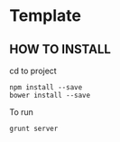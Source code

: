 # Template

## HOW TO INSTALL

cd to project
```
npm install --save
bower install --save
```


To run
```
grunt server
```
